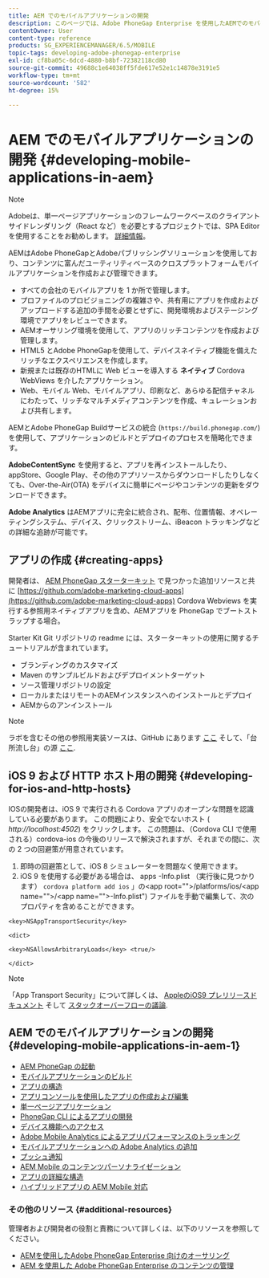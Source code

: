 ```yaml
---
title: AEM でのモバイルアプリケーションの開発
description: このページでは、Adobe PhoneGap Enterprise を使用したAEMでのモバイルアプリケーションの開発を開始します。
contentOwner: User
content-type: reference
products: SG_EXPERIENCEMANAGER/6.5/MOBILE
topic-tags: developing-adobe-phonegap-enterprise
exl-id: cf8ba05c-6dcd-4880-b8bf-72382118cd80
source-git-commit: 49688c1e64038ff5fde617e52e1c14878e3191e5
workflow-type: tm+mt
source-wordcount: '582'
ht-degree: 15%

---
```


# AEM でのモバイルアプリケーションの開発 {#developing-mobile-applications-in-aem}

>[!NOTE]
>
>Adobeは、単一ページアプリケーションのフレームワークベースのクライアントサイドレンダリング（React など）を必要とするプロジェクトでは、SPA Editor を使用することをお勧めします。 [詳細情報](/help/sites-developing/spa-overview.md)。

AEMはAdobe PhoneGapとAdobeパブリッシングソリューションを使用しており、コンテンツに富んだユーティリティベースのクロスプラットフォームモバイルアプリケーションを作成および管理できます。

* すべての会社のモバイルアプリを 1 か所で管理します。
* プロファイルのプロビジョニングの複雑さや、共有用にアプリを作成およびアップロードする追加の手間を必要とせずに、開発環境およびステージング環境でアプリをレビューできます。
* AEMオーサリング環境を使用して、アプリのリッチコンテンツを作成および管理します。
* HTML5 とAdobe PhoneGapを使用して、デバイスネイティブ機能を備えたリッチなエクスペリエンスを作成します。
* 新規または既存のHTMLに Web ビューを導入する **ネイティブ** Cordova WebViews を介したアプリケーション。
* Web、モバイル Web、モバイルアプリ、印刷など、あらゆる配信チャネルにわたって、リッチなマルチメディアコンテンツを作成、キュレーションおよび共有します。

AEMとAdobe PhoneGap Buildサービスの統合 (`https://build.phonegap.com/`) を使用して、アプリケーションのビルドとデプロイのプロセスを簡略化できます。

**AdobeContentSync** を使用すると、アプリを再インストールしたり、appStore、Google Play、その他のアプリソースからダウンロードしたりしなくても、Over-the-Air(OTA) をデバイスに簡単にページやコンテンツの更新をダウンロードできます。

**Adobe Analytics** はAEMアプリに完全に統合され、配布、位置情報、オペレーティングシステム、デバイス、クリックストリーム、iBeacon トラッキングなどの詳細な追跡が可能です。

## アプリの作成 {#creating-apps}

開発者は、 [AEM PhoneGap スターターキット](https://github.com/Adobe-Marketing-Cloud/aem-phonegap-starter-kit) で見つかった追加リソースと共に [https://github.com/adobe-marketing-cloud-apps](https://github.com/adobe-marketing-cloud-apps) Cordova Webviews を実行する参照用ネイティブアプリを含め、AEMアプリを PhoneGap でブートストラップする場合。

Starter Kit Git リポジトリの readme には、スターターキットの使用に関するチュートリアルが含まれています。

* ブランディングのカスタマイズ
* Maven のサンプルビルドおよびデプロイメントターゲット
* ソース管理リポジトリの設定
* ローカルまたはリモートのAEMインスタンスへのインストールとデプロイ
* AEMからのアンインストール

>[!NOTE]
>
>ラボを含むその他の参照用実装ソースは、GitHub にあります [ここ](https://github.com/adobe-marketing-cloud-apps) そして、「台所流し台」の源 [ここ](https://github.com/blefebvre/aem-phonegap-kitchen-sink).

## iOS 9 および HTTP ホスト用の開発 {#developing-for-ios-and-http-hosts}

IOSの開発者は、iOS 9 で実行される Cordova アプリのオープンな問題を認識している必要があります。 この問題により、安全でないホスト ( *http://localhost:4502*) をクリックします。 この問題は、（Cordova CLI で使用される）cordova-ios の今後のリリースで解決されますが、それまでの間に、次の 2 つの回避策が用意されています。

1. 即時の回避策として、iOS 8 シミュレーターを問題なく使用できます。
1. iOS 9 を使用する必要がある場合は、 apps -Info.plist （実行後に見つかります） `cordova platform add ios` 」の&lt;app root=&quot;&quot;>/platforms/ios/&lt;app name=&quot;&quot;>/&lt;app name=&quot;&quot;>-Info.plist&quot;) ファイルを手動で編集して、次のプロパティを含めることができます。

```
<key>NSAppTransportSecurity</key>

<dict>

<key>NSAllowsArbitraryLoads</key> <true/>

</dict>
```

>[!NOTE]
>
>「App Transport Security」について詳しくは、 [AppleのiOS9 プレリリースドキュメント](https://developer.apple.com/library/prerelease/ios/releasenotes/General/WhatsNewIniOS/Articles/iOS9.html#//apple_ref/doc/uid/TP40016198-SW14) そして [スタックオーバーフローの議論](https://stackoverflow.com/questions/30751053/ios9-ats-what-about-html5-based-apps/).

## AEM でのモバイルアプリケーションの開発 {#developing-mobile-applications-in-aem-1}

* [AEM PhoneGap の起動](/help/mobile/starting-aem-phonegap-app.md)
* [モバイルアプリケーションのビルド](/help/mobile/building-app-mobile-phonegap.md)
* [アプリの構造](/help/mobile/phonegap-structure-an-app.md)
* [アプリコンソールを使用したアプリの作成および編集](/help/mobile/phonegap-apps-console.md)
* [単一ページアプリケーション](/help/mobile/phonegap-single-page-applications.md)
* [PhoneGap CLI によるアプリの開発](/help/mobile/phonegap-apps-pg-cli.md)
* [デバイス機能へのアクセス](/help/mobile/phonegap-access-device-features.md)
* [Adobe Mobile Analytics によるアプリパフォーマンスのトラッキング](/help/mobile/phonegap-intro-to-app-analytics.md)
* [モバイルアプリケーションへの Adobe Analytics の追加](/help/mobile/phonegap-add-analytics-to-apps.md)
* [プッシュ通知](/help/mobile/phonegap-push-notifications.md)
* [AEM Mobile のコンテンツパーソナライゼーション](/help/mobile/phonegap-aem-mobile-content-personalization.md)
* [アプリの詳細な構造](/help/mobile/phonegap-apps-arch.md)
* [ハイブリッドアプリの AEM Mobile 対応](/help/mobile/phonegap-adding-content-to-imported-app.md)

### その他のリソース {#additional-resources}

管理者および開発者の役割と責務について詳しくは、以下のリソースを参照してください。

* [AEMを使用したAdobe PhoneGap Enterprise 向けのオーサリング](/help/mobile/phonegap.md)
* [AEM を使用した Adobe PhoneGap Enterprise のコンテンツの管理](/help/mobile/administer-phonegap.md)
